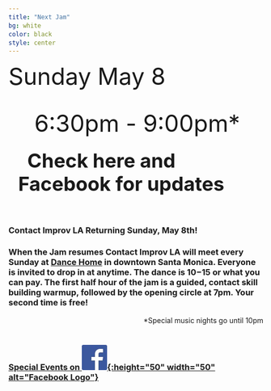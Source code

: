 ```yaml
---
title: "Next Jam"
bg: white
color: black
style: center
---
```




<span style="padding-right: 0.1em; padding-top: 0px; font-size: 150%; font-size: 4.8vw">Sunday May 8</span>
<span id="next_month" style="font-size: 100%; font-size: 4.8vw"></span>
<span id="next_day" style="font-size: 150%; font-size: 4.8vw"></span>
<div style="float: right; padding: 0.5em; padding-right: 1em; font-size: 100%; font-size: 4.8vw">&nbsp;6:30pm - 9:00pm*</div>


<div style="float: center; padding: 0.5em; font-size: min(4vw, 4vh); font-weight: bold;">&nbsp;&nbsp;Check here and Facebook for updates</div>
</div>
</div>

<br />

<!-- Announcements updates go below here.  Formatting Guide https://www.markdownguide.org/cheat-sheet/ -->

### Contact Improv LA Returning Sunday, May 8th! ###


### When the Jam resumes Contact Improv LA will meet every Sunday at [Dance Home](#20000103venue) in downtown Santa Monica.  Everyone is invited to drop in at anytime.  The dance is $10-$15 or what you can pay.  The first half hour of the jam is a guided, contact skill building warmup, followed by the opening circle at 7pm.  Your second time is free!  ###

<div style="float: right;">
*Special music nights go until 10pm
</div>

<br />
<br />

### [Special Events on ![Facebook](/img/FB-f-Logo__blue_50.jpg){:height="50" width="50" alt="Facebook Logo"}](https://www.facebook.com/groups/ContactImprovLA/events) ###
